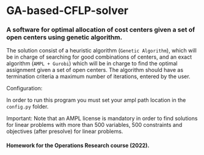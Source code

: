 # GA-based-CFLP-solver

### A software for optimal allocation of cost centers given a set of open centers using genetic algorithm.


The solution consist of a heuristic algorithm (```Genetic Algorithm```), which will be in charge of searching for good combinations of centers, and an exact algorithm (```AMPL + Gurobi```) which will be in charge to find the optimal assignment given a set of open centers. The algorithm should have as termination criteria a maximum number of iterations, entered by the user.

Configuration:

In order to run this program you must set your ampl path location in the ```config.py``` folder.

Important: Note that an AMPL license is mandatory in order to find solutions for linear problems with more than 500 variables, 500 constraints and objectives (after presolve) for linear problems.

#### Homework for the Operations Research course (2022).
